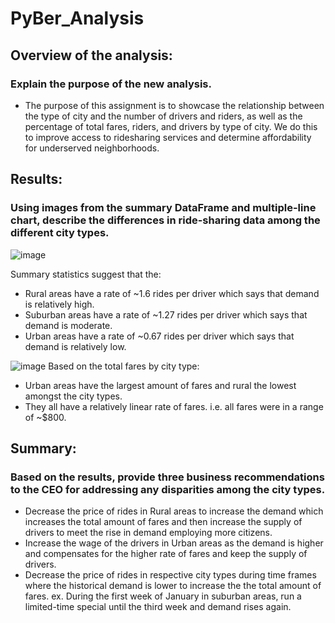 # PyBer_Analysis

## Overview of the analysis: 
### Explain the purpose of the new analysis.

- The purpose of this assignment is to showcase the relationship between the type of city and the number of drivers and riders, as well as the percentage of total fares, riders, and drivers by type of city. We do this to improve access to ridesharing services and determine affordability for underserved neighborhoods.

## Results: 
### Using images from the summary DataFrame and multiple-line chart, describe the differences in ride-sharing data among the different city types.

![image](https://user-images.githubusercontent.com/111719953/195714880-3f685b6d-abe7-45ca-a4a4-da18cdce6d5c.png)

Summary statistics suggest that the:
- Rural areas have a rate of ~1.6 rides per driver which says that demand is relatively high.
- Suburban areas have a rate of ~1.27 rides per driver which says that demand is moderate.
- Urban areas have a rate of ~0.67 rides per driver which says that demand is relatively low.

![image](https://user-images.githubusercontent.com/111719953/195716011-ab0f5c7e-ab29-4b55-a42c-80a54671ba96.png)
Based on the total fares by city type:
- Urban areas have the largest amount of fares and rural the lowest amongst the city types.
- They all have a relatively linear rate of fares. i.e. all fares were in a range of ~$800.


## Summary: 
### Based on the results, provide three business recommendations to the CEO for addressing any disparities among the city types.

- Decrease the price of rides in Rural areas to increase the demand which increases the total amount of fares and then increase the supply of drivers to meet the rise in demand employing more citizens. 
- Increase the wage of the drivers in Urban areas as the demand is higher and compensates for the higher rate of fares and keep the supply of drivers.
- Decrease the price of rides in respective city types during time frames where the historical demand is lower to increase the the total amount of fares. ex. During the first week of January in suburban areas, run a limited-time special until the third week and demand rises again.
